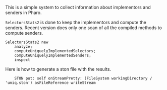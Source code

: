 This is a simple system to collect information about implementors and senders in Pharo.

`SelectorsStats2` is done to keep the implementors and compute the senders. 
Recent version does only one scan of all the compiled methods to compute senders.

```
SelectorsStats2 new
	analyze;
	computeUniquelyImplementedSelectors;
	computeUniquelyImplementedSenders;
	inspect
```

Here is how to generate a ston file with the results. 

```
	STON put: self onStreamPretty: (FileSystem workingDirectory / 'uniq.ston') asFileReference writeStream
```
